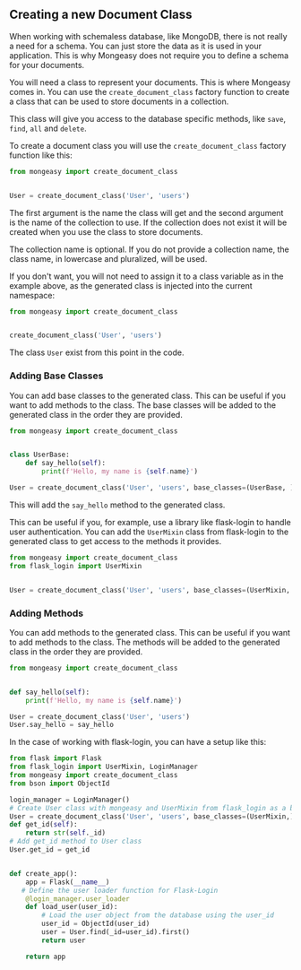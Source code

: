 ## Creating a new Document Class
When working with schemaless database, like MongoDB, there is not really a need for a schema. You can just store the data as it is used in your application. This is why Mongeasy does not require you to define a schema for your documents. 

You will need a class to represent your documents. This is where Mongeasy comes in. You can use the `create_document_class` factory function to create a class that can be used to store documents in a collection.

This class will give you access to the database specific methods, like `save`, `find`, `all` and `delete`.

To create a document class you will use the `create_document_class` factory function like this:

```python
from mongeasy import create_document_class


User = create_document_class('User', 'users')
```

The first argument is the name the class will get and the second argument is the name of the collection to use. If the collection does not exist it will be created when you use the class to store documents.

The collection name is optional. If you do not provide a collection name, the class name, in lowercase and pluralized, will be used.

If you don't want, you will not need to assign it to a class variable as in the example above, as the generated class is injected into the current namespace:

```python
from mongeasy import create_document_class


create_document_class('User', 'users')
```

The class `User` exist from this point in the code.

### Adding Base Classes
You can add base classes to the generated class. This can be useful if you want to add methods to the class. The base classes will be added to the generated class in the order they are provided.

```python
from mongeasy import create_document_class


class UserBase:
    def say_hello(self):
        print(f'Hello, my name is {self.name}')

User = create_document_class('User', 'users', base_classes=(UserBase, ))
```

This will add the `say_hello` method to the generated class.

This can be useful if you, for example, use a library like flask-login to handle user authentication. You can add the `UserMixin` class from flask-login to the generated class to get access to the methods it provides.

```python
from mongeasy import create_document_class
from flask_login import UserMixin


User = create_document_class('User', 'users', base_classes=(UserMixin, ))
```

### Adding Methods
You can add methods to the generated class. This can be useful if you want to add methods to the class. The methods will be added to the generated class in the order they are provided.

```python
from mongeasy import create_document_class


def say_hello(self):
    print(f'Hello, my name is {self.name}')

User = create_document_class('User', 'users')
User.say_hello = say_hello
```

In the case of working with flask-login, you can have a setup like this:

```python
from flask import Flask
from flask_login import UserMixin, LoginManager
from mongeasy import create_document_class
from bson import ObjectId

login_manager = LoginManager()
# Create User class with mongeasy and UserMixin from flask_login as a base class
User = create_document_class('User', 'users', base_classes=(UserMixin,))
def get_id(self):
    return str(self._id)
# Add get_id method to User class
User.get_id = get_id


def create_app():
    app = Flask(__name__)
   # Define the user loader function for Flask-Login
    @login_manager.user_loader
    def load_user(user_id):
        # Load the user object from the database using the user_id
        user_id = ObjectId(user_id)
        user = User.find(_id=user_id).first()
        return user

    return app

```